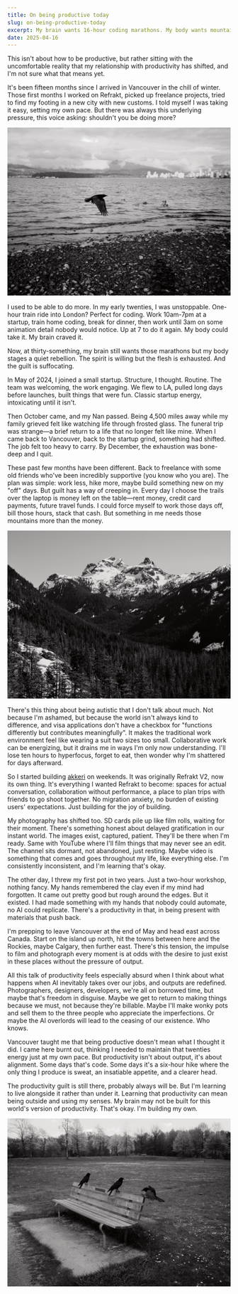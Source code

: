 ```yaml
---
title: On being productive today
slug: on-being-productive-today
excerpt: My brain wants 16-hour coding marathons. My body wants mountains. The guilt is suffocating. Maybe productivity means something different now.
date: 2025-04-16
---
```


This isn't about how to be productive, but rather sitting with the uncomfortable reality that my relationship with productivity has shifted, and I'm not sure what that means yet.

It's been fifteen months since I arrived in Vancouver in the chill of winter. Those first months I worked on Refrakt, picked up freelance projects, tried to find my footing in a new city with new customs. I told myself I was taking it easy, setting my own pace. But there was always this underlying pressure, this voice asking: shouldn't you be doing more?

![A crow flying over water with Vancouver skyline and mountains in the background](../../assets/vancouver-crow-flying.jpg "Arriving in Vancouver - full of movement and possibility")

I used to be able to do more. In my early twenties, I was unstoppable. One-hour train ride into London? Perfect for coding. Work 10am-7pm at a startup, train home coding, break for dinner, then work until 3am on some animation detail nobody would notice. Up at 7 to do it again. My body could take it. My brain craved it.

Now, at thirty-something, my brain still wants those marathons but my body stages a quiet rebellion. The spirit is willing but the flesh is exhausted. And the guilt is suffocating.

In May of 2024, I joined a small startup. Structure, I thought. Routine. The team was welcoming, the work engaging. We flew to LA, pulled long days before launches, built things that were fun. Classic startup energy, intoxicating until it isn't.

Then October came, and my Nan passed. Being 4,500 miles away while my family grieved felt like watching life through frosted glass. The funeral trip was strange—a brief return to a life that no longer felt like mine. When I came back to Vancouver, back to the startup grind, something had shifted. The job felt too heavy to carry. By December, the exhaustion was bone-deep and I quit.

These past few months have been different. Back to freelance with some old friends who've been incredibly supportive (you know who you are). The plan was simple: work less, hike more, maybe build something new on my "off" days. But guilt has a way of creeping in. Every day I choose the trails over the laptop is money left on the table—rent money, credit card payments, future travel funds. I could force myself to work those days off, bill those hours, stack that cash. But something in me needs those mountains more than the money.

![Snow-capped mountains rising above forested valleys](../../assets/squamish-mountains.jpg "The mountains that kept calling - somewhere near Squamish")

There's this thing about being autistic that I don't talk about much. Not because I'm ashamed, but because the world isn't always kind to difference, and visa applications don't have a checkbox for "functions differently but contributes meaningfully". It makes the traditional work environment feel like wearing a suit two sizes too small. Collaborative work can be energizing, but it drains me in ways I'm only now understanding. I'll lose ten hours to hyperfocus, forget to eat, then wonder why I'm shattered for days afterward.

So I started building [akkeri](https://akkeri.app) on weekends. It was originally Refrakt V2, now its own thing. It's everything I wanted Refrakt to become: spaces for actual conversation, collaboration without performance, a place to plan trips with friends to go shoot together. No migration anxiety, no burden of existing users' expectations. Just building for the joy of building.

My photography has shifted too. SD cards pile up like film rolls, waiting for their moment. There's something honest about delayed gratification in our instant world. The images exist, captured, patient. They'll be there when I'm ready. Same with YouTube where I'll film things that may never see an edit. The channel sits dormant, not abandoned, just resting. Maybe video is something that comes and goes throughout my life, like everything else. I'm consistently inconsistent, and I'm learning that's okay.

The other day, I threw my first pot in two years. Just a two-hour workshop, nothing fancy. My hands remembered the clay even if my mind had forgotten. It came out pretty good but rough around the edges. But it existed. I had made something with my hands that nobody could automate, no AI could replicate. There's a productivity in that, in being present with materials that push back.

I'm prepping to leave Vancouver at the end of May and head east across Canada. Start on the island up north, hit the towns between here and the Rockies, maybe Calgary, then further east. There's this tension, the impulse to film and photograph every moment is at odds with the desire to just exist in these places without the pressure of output.

All this talk of productivity feels especially absurd when I think about what happens when AI inevitably takes over our jobs, and outputs are redefined. Photographers, designers, developers, we're all on borrowed time, but maybe that's freedom in disguise. Maybe we get to return to making things because we must, not because they're billable. Maybe I'll make wonky pots and sell them to the three people who appreciate the imperfections. Or maybe the AI overlords will lead to the ceasing of our existence. Who knows.

Vancouver taught me that being productive doesn't mean what I thought it did. I came here burnt out, thinking I needed to maintain that twenties energy just at my own pace. But productivity isn't about output, it's about alignment. Some days that's code. Some days it's a six-hour hike where the only thing I produce is sweat, an insatiable appetite, and a clearer head.

The productivity guilt is still there, probably always will be. But I'm learning to live alongside it rather than under it. Learning that productivity can mean being outside and using my senses. My brain may not be built for this world's version of productivity. That's okay. I'm building my own.

![Three crows on a park bench - two perched, one landing](../../assets/vancouver-crow-bench.jpg "Finding a place to land")
